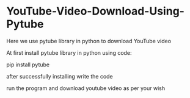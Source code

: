 # YouTube-Video-Download-Using-Pytube
Here we use pytube library in python to download YouTube video


At first install pytube library in python using code:

 pip install pytube
 
 
after successfully installing write the code



run the program and download youtube video as per your wish


